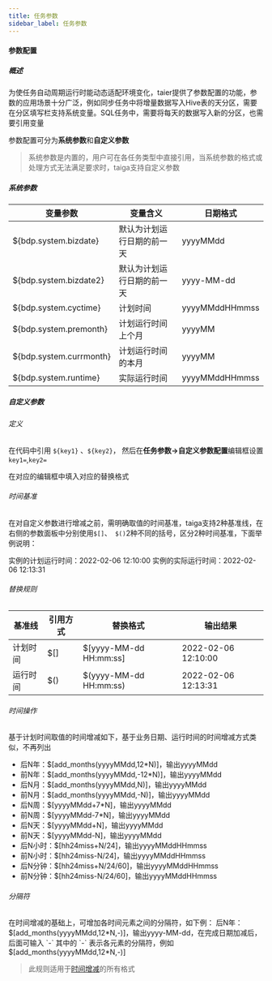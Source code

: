 ```yaml
---
title: 任务参数
sidebar_label: 任务参数
---
```


#### 参数配置

##### 概述

为使任务自动周期运行时能动态适配环境变化，taier提供了参数配置的功能，参数的应用场景十分广泛，例如同步任务中将增量数据写入Hive表的天分区，需要在分区填写栏支持系统变量。SQL任务中，需要将每天的数据写入新的分区，也需要引用变量

参数配置可分为**系统参数**和**自定义参数**

> 系统参数是内置的，用户可在各任务类型中直接引用，当系统参数的格式或处理方式无法满足要求时，taiga支持自定义参数



##### 系统参数

| 变量参数                | 变量含义                   | 日期格式       |
| ----------------------- | -------------------------- | -------------- |
| ${bdp.system.bizdate}   | 默认为计划运行日期的前一天 | yyyyMMdd       |
| ${bdp.system.bizdate2}  | 默认为计划运行日期的前一天 | yyyy-MM-dd     |
| ${bdp.system.cyctime}   | 计划时间                   | yyyyMMddHHmmss |
| ${bdp.system.premonth}  | 计划运行时间上个月         | yyyyMM         |
| ${bdp.system.currmonth} | 计划运行时间的本月         | yyyyMM         |
| ${bdp.system.runtime}   | 实际运行时间               | yyyyMMddHHmmss |



##### 自定义参数

###### 定义

在代码中引用 `${key1}` 、`${key2}`， 然后在**任务参数->自定义参数配置**编辑框设置`key1=`,`key2=`

在对应的编辑框中填入对应的替换格式

###### 时间基准

在对自定义参数进行增减之前，需明确取值的时间基准，taiga支持2种基准线，在右侧的参数面板中分别使用`$[]`、` $()`2种不同的括号，区分2种时间基准，下面举例说明：

实例的计划运行时间：2022-02-06 12:10:00 实例的实际运行时间：2022-02-06 12:13:31

###### 替换规则

| 基准线   | 引用方式 | 替换格式               | 输出结果            |
| -------- | -------- | ---------------------- | ------------------- |
| 计划时间 | $[]      | $[yyyy-MM-dd HH:mm:ss] | 2022-02-06 12:10:00 |
| 运行时间 | $()      | $(yyyy-MM-dd HH:mm:ss) | 2022-02-06 12:13:31 |

###### 时间操作

基于计划时间取值的时间增减如下，基于业务日期、运行时间的时间增减方式类似，不再列出

- 后N年：$[add_months(yyyyMMdd,12*N)]，输出yyyyMMdd
- 前N年：$[add_months(yyyyMMdd,-12*N)]，输出yyyyMMdd
- 后N月：$[add_months(yyyyMMdd,N)]，输出yyyyMMdd
- 前N月：$[add_months(yyyyMMdd,-N)]，输出yyyyMMdd
- 后N周：$[yyyyMMdd+7*N]，输出yyyyMMdd
- 前N周：$[yyyyMMdd-7*N]，输出yyyyMMdd
- 后N天：$[yyyyMMdd+N]，输出yyyyMMdd
- 前N天：$[yyyyMMdd-N]，输出yyyyMMdd
- 后N小时：$[hh24miss+N/24]，输出yyyyMMddHHmmss
- 前N小时：$[hh24miss-N/24]，输出yyyyMMddHHmmss
- 后N分钟：$[hh24miss+N/24/60]，输出yyyyMMddHHmmss
- 前N分钟：$[hh24miss-N/24/60]，输出yyyyMMddHHmmss

###### 分隔符

在时间增减的基础上，可增加各时间元素之间的分隔符，如下例：
后N年：$[add_months(yyyyMMdd,12*N,-)]，输出yyyy-MM-dd，在完成日期加减后，后面可输入 `-` 其中的 `-` 表示各元素的分隔符，例如$[add_months(yyyyMMdd,12*N,-)]

> 此规则适用于[时间增减](http://dev.insight.dtstack.cn/public/helpSite/batch/v4.0/DataDevelop/ParameterConfig.html#feoLB)的所有格式